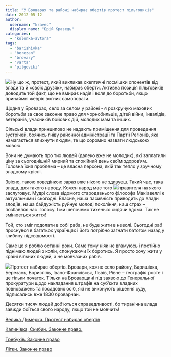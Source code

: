 ```yaml
---
title: "У Броварах та районі набирає обертів протест пільговиків"
date: 2012-05-12
author: 
  username: "kravec"
  display_name: "Юрій Кравець"
categories: 
  - "kolonka-avtora"
tags: 
  - "barishivka"
  - "berezan"
  - "brovary"
  - "varta"
  - "pilgoviki"
---
```


[![](https://mpz.brovary.org/wp-content/uploads/2012/05/IMG_8467.jpg)](https://mpz.brovary.org/wp-content/uploads/2012/05/IMG_8467.jpg)Ну що ж, протест, який викликав скептичні посмішки опонентів від влади та й «своїх друзяк», набирає оберти. Активна позиція пільговиків доводить той факт, що не вмирає надія і воля до боротьби, якщо принаймні жевріє вогник самоповаги.

Щодня у Броварах, село за селом у районі - я розкручую маховик боротьби за своє законне право для чорнобильців, дітей війни, інвалідів, ветеранів, учасників бойових дій, молодих мам та інших.

Сільські влади принципово не надають приміщення для проведення зустрічей, боячись гніву районної адміністрації та Партії Регіонів, яка намагається впихнути людям, те що соромно назвати людською мовою.

Вони не думають про тих людей (далеко вже не молодих), які заплатили ціну за сьогоднішній мирний та спокійний день своїм здоров’ям.  Головна їхня проблема – це власна персона, якій так тепло у зручному владному кріслі.

Звісно, такою поведінкою зараз вже нікого не здивуєш. Такий час, така влада, для такого народу. Кожен народ має того [![](https://mpz.brovary.org/wp-content/uploads/2012/05/IMG_8190.jpg)](https://mpz.brovary.org/wp-content/uploads/2012/05/IMG_8190.jpg)правителя на якого заслуговує. Мудрі слова відомого стародавнього філософа Макіавеллі є актуальними і сьогодні. Власне, наша пасивність приводить до влади злодіїв, наша байдужість руйнує молоді покоління, наш страх – позбавляє нас  голосу. І ми шепочемо тихенько сидячи вдома. Так не змінюється життя!

Той, хто зміг подолати в собі раба, не буде жити в неволі. Сьогодні раб проснувся в багатьох українцях і його потрібно загнати батогом назад у глибину підсвідомості.

Саме це я роблю останні роки. Саме тому ніяк не вгамуюсь і постійно піднімаю людей з колін, спонукаючи їх боротись. Я просто хочу жити у країні вільних людей, а не мовчазних рабів.

[](https://mpz.brovary.org/wp-content/uploads/2012/05/IMG_8477.jpg)[![](https://mpz.brovary.org/wp-content/uploads/2012/05/IMG_84771.jpg)](https://mpz.brovary.org/wp-content/uploads/2012/05/IMG_84771.jpg)Протест набирає обертів. Бровари, кожне село району, Баришівка, Березань, Бориспіль, Івано-Франківськ, Львів, Рівне – географія росте і це тільки початок. Тільки на Броварщині під заявою до Генеральної прокуратури щодо накладання штрафів на суб’єкти владних повноважень та посадових осіб, які не виконують рішення суду, підписались вже 1830 броварчан.

[](https://mpz.brovary.org/wp-content/uploads/2012/05/IMG_8477.jpg)Десятки тисяч людей доб’ються справедливості, бо тиранічна влада завжди боїться свого народу, якщо той не мовчить!

[Велика Димерка. Протест набирає обертів](http://www.youtube.com/watch?v=r9F2LEQkJ1w)

[Калинівка, Скибин. Законне право.](http://www.youtube.com/watch?v=NR5raMkFAG4)

[Требухів. Законне право](http://www.youtube.com/watch?v=_anyJl-FsWI)

[Літки. Законне право](http://www.youtube.com/watch?v=0COaUGKow0g)
